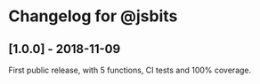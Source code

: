 # Changelog for @jsbits

## [1.0.0] - 2018-11-09

First public release, with 5 functions, CI tests and 100% coverage.
